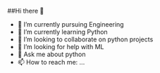##Hi there 👋

- 🔭 I’m currently pursuing Engineering 
- 🌱 I’m currently learning Python
- 👯 I’m looking to collaborate on python projects
- 🤔 I’m looking for help with ML
- 💬 Ask me about python
- 📫 How to reach me: ...

